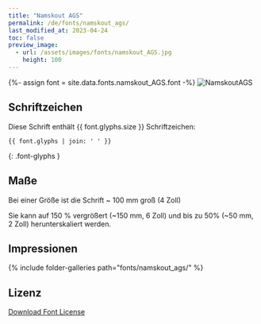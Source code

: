 ```yaml
---
title: "Namskout AGS"
permalink: /de/fonts/namskout_ags/
last_modified_at: 2023-04-24
toc: false
preview_image:
  - url: /assets/images/fonts/namskout_AGS.jpg
    height: 100
---
```

{%- assign font = site.data.fonts.namskout_AGS.font -%}
![NamskoutAGS](/assets/images/fonts/namskout_AGS.jpg)

## Schriftzeichen

Diese Schrift enthält  {{ font.glyphs.size }} Schriftzeichen:

```
{{ font.glyphs | join: ' ' }}
```
{: .font-glyphs }

## Maße

Bei einer Größe ist die Schrift ~ 100 mm groß (4 Zoll)

Sie kann auf 150 % vergrößert (~150 mm, 6 Zoll) und bis zu 50% (~50 mm, 2 Zoll) herunterskaliert werden.
 
## Impressionen

{% include folder-galleries path="fonts/namskout_ags/" %}

## Lizenz

[Download Font License](https://github.com/inkstitch/inkstitch/tree/main/fonts/namskout_AGS/LICENSE)
